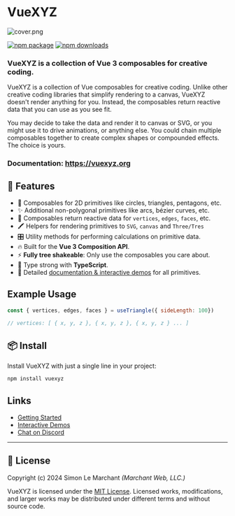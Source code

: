# VueXYZ

![cover.png](https://github.com/vuexyz/vuexyz/raw/main/docs%2Fpublic%2Fcover.png)

<p>
  <a href="https://www.npmjs.com/package/vuexyz"><img src="https://img.shields.io/npm/v/vuexyz?color=%23197ef2" alt="npm package"></a>
  <a href="https://www.npmjs.com/package/vuexyz"><img src="https://img.shields.io/npm/dm/vuexyz?color=%23197ef2" alt="npm downloads"></a>
</p>

### VueXYZ is a collection of Vue 3 composables for creative coding.

VueXYZ is a collection of Vue composables for creative coding. Unlike other creative coding libraries that simplify rendering to a canvas, VueXYZ doesn't render anything for you. Instead, the composables return reactive data that you can use as you see fit.

You may decide to take the data and render it to canvas or SVG, or you might use it to drive animations, or anything else. You could chain multiple composables together to create complex shapes or compounded effects. The choice is yours.

### Documentation: https://vuexyz.org

## 🚀 Features

- 💎 Composables for 2D primitives like circles, triangles, pentagons, etc.
- ✨ Additional non-polygonal primitives like arcs, bézier curves, etc.
- 📐 Composables return reactive data for `vertices`, `edges`, `faces`, etc.
- 🖍  Helpers for rendering primitives to `SVG`, `canvas` and `Three/Tres`
- 🎛️ Utility methods for performing calculations on primitive data.
- 🔥 Built for the **Vue 3 Composition API**.
- ⚡ **Fully tree shakeable**: Only use the composables you care about.
- 📒 Type strong with **TypeScript**.
- 🎨 Detailed [documentation & interactive demos](https://vuexyz.org) for all primitives.

## Example Usage

```js
const { vertices, edges, faces } = useTriangle({ sideLength: 100})

// vertices: [ { x, y, z }, { x, y, z }, { x, y, z } ... ]
```

## 📦 Install

Install VueXYZ with just a single line in your project:

```bash
npm install vuexyz
```

## Links

- [Getting Started](https://vuexyz.org/getting-started)
- [Interactive Demos](https://vuexyz.org/demo/basic-primitives)
- [Chat on Discord](https://discordapp.com/users/1165287468568944640)

---

## 📄 License

Copyright (c) 2024 Simon Le Marchant _(Marchant Web, LLC.)_

VueXYZ is licensed under the [MIT License](https://github.com/vuexyz/vuexyz/blob/main/LICENSE). Licensed works, modifications, and larger works may be distributed under different terms and without source code.

